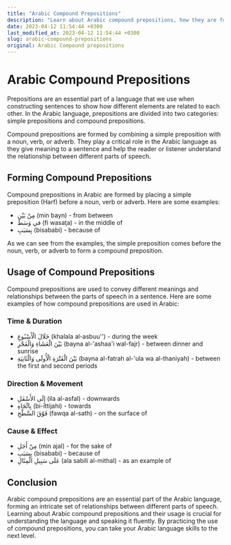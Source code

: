 ```yaml
---
title: "Arabic Compound Prepositions"
description: "Learn about Arabic compound prepositions, how they are formed, and their usage in the Arabic language."
date: 2023-04-12 11:54:44 +0300
last_modified_at: 2023-04-12 11:54:44 +0300
slug: arabic-compound-prepositions
original: Arabic Compound prepositions
---
```

# Arabic Compound Prepositions

Prepositions are an essential part of a language that we use when constructing sentences to show how different elements are related to each other. In the Arabic language, prepositions are divided into two categories: simple prepositions and compound prepositions.

Compound prepositions are formed by combining a simple preposition with a noun, verb, or adverb. They play a critical role in the Arabic language as they give meaning to a sentence and help the reader or listener understand the relationship between different parts of speech.

## Forming Compound Prepositions

Compound prepositions in Arabic are formed by placing a simple preposition (Harf) before a noun, verb or adverb. Here are some examples:

  - مِنْ بَيْنِ (min bayn) - from between
  - في وَسَطَ (fi wasaţa) - in the middle of
  - بِسَبَبِ (bisababi) - because of

As we can see from the examples, the simple preposition comes before the noun, verb, or adverb to form a compound preposition. 

## Usage of Compound Prepositions

Compound prepositions are used to convey different meanings and relationships between the parts of speech in a sentence. Here are some examples of how compound prepositions are used in Arabic:

### Time & Duration

  - خَلَالَ الْأَسْبُوعِ (khalala al-asbuu'') - during the week
  - بَيْنَ الْعَشَاءِ وَالْفَجْرِ (bayna al-'ashaa'i wal-fajr) - between dinner and sunrise
  - بَيْنَ الْفَتْرَةِ الْأُولَى وَالْثَانِيَةِ (bayna al-fatrah al-'ula wa al-thaniyah) - between the first and second periods

### Direction & Movement

  - إِلَى الأَسْفَلِ (ila al-asfal) - downwards
  - بِاتِّجَاهِ (bi-ittijahi) - towards
  - فَوْقَ السَّطْحِ (fawqa al-sath) - on the surface of

### Cause & Effect

  - مِنْ أَجَلِ (min ajal) - for the sake of
  - بِسَبَبِ (bisababi) - because of
  - عَلَى سَبِيلِ الْمِثَالِ (ala sabili al-mithal) - as an example of

## Conclusion

Arabic compound prepositions are an essential part of the Arabic language, forming an intricate set of relationships between different parts of speech. Learning about Arabic compound prepositions and their usage is crucial for understanding the language and speaking it fluently. By practicing the use of compound prepositions, you can take your Arabic language skills to the next level.